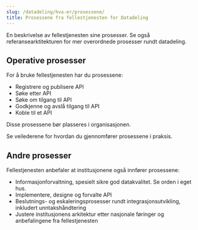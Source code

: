 ```yaml
---
slug: /datadeling/hva-er/prosessene/
title: Prosessene fra fellestjenesten for Datadeling
---
```


En beskrivelse av fellestjenesten sine prosesser. Se også
referansearktitekturen for mer overordnede prosesser rundt datadeling.


## Operative prosesser

For å bruke fellestjenesten har du prosessene:

* Registrere og publisere API
* Søke etter API
* Søke om tilgang til API
* Godkjenne og avslå tilgang til API
* Koble til et API

Disse prosessene bør plasseres i organisasjonen.

Se veilederene for hvordan du gjennomfører prosessene i praksis.

## Andre prosesser

Fellestjenesten anbefaler at institusjonene også innfører prosessene:

* Informasjonforvaltning, spesielt sikre god datakvalitet. Se orden i eget hus.
* Implementere, designe og forvalte API
* Beslutnings- og eskaleringsprosesser rundt integrasjonsutvikling, inkludert
unntakshåndtering
* Justere institusjonens arkitektur etter nasjonale føringer og anbefalingene
fra fellestjenesten
